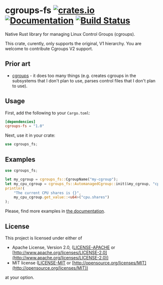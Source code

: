 # cgroups-fs [![crates.io](https://meritbadge.herokuapp.com/cgroups-fs)](https://crates.io/crates/cgroups-fs) [![Documentation](https://docs.rs/cgroups-fs/badge.svg)](https://docs.rs/cgroups-fs) [![Build Status](https://travis-ci.org/frol/cgroups-fs.svg?branch=master)](https://travis-ci.org/frol/cgroups-fs)

Native Rust library for managing Linux Control Groups (cgroups).

This crate, curently, only supports the original, V1 hierarchy. You are welcome to contribute
Cgroups V2 support.

## Prior art

* [cgroups](https://crates.io/crates/cgroups) - it does too many things (e.g. creates cgroups in
  the subsystems that I don't plan to use, parses control files that I don't plan to use).

## Usage

First, add the following to your `Cargo.toml`:

```toml
[dependencies]
cgroups-fs = "1.0"
```

Next, use it in your crate:

```rust
use cgroups_fs;
```

## Examples

```rust
use cgroups_fs;

let my_cgroup = cgroups_fs::CgroupName("my-cgroup");
let my_cpu_cgroup = cgroups_fs::AutomanagedCgroup::init(&my_cgroup, "cpu")?;
println!(
    "The current CPU shares is {}",
    my_cpu_cgroup.get_value::<u64>("cpu.shares")
);
```

Please, find more examples in [the documentation](https://docs.rs/cgroups-fs/*/cgroups-fs/#examples).

## License

This project is licensed under either of

* Apache License, Version 2.0, ([LICENSE-APACHE](LICENSE-APACHE) or [http://www.apache.org/licenses/LICENSE-2.0](http://www.apache.org/licenses/LICENSE-2.0))
* MIT license ([LICENSE-MIT](LICENSE-MIT) or [http://opensource.org/licenses/MIT](http://opensource.org/licenses/MIT))

at your option.
